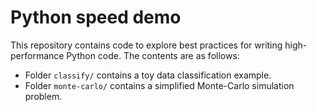 # Python speed demo #
This repository contains code to explore best practices for writing
high-performance Python code. The contents are as follows:

* Folder `classify/` contains a toy data classification example.
* Folder `monte-carlo/` contains a simplified Monte-Carlo simulation problem.

